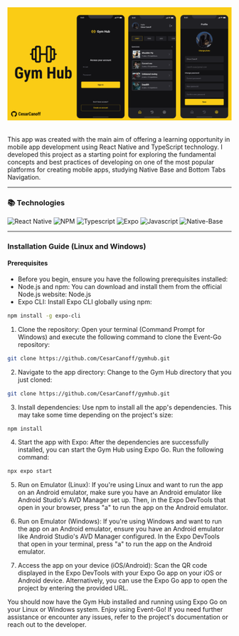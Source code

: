 <img src="./assets/banner.png" />

 <br />
  <br />

  <p>
    This app was created with the main aim of offering a learning opportunity in mobile app development using React Native and TypeScript technology. I developed this project as a starting point for exploring the fundamental concepts and best practices of developing on one of the most popular platforms for creating mobile apps, studying Native Base and Bottom Tabs Navigation.
  </p>

  ---

  <h3>📚 Technologies</h3>

  ![React Native](https://img.shields.io/badge/react_native-0d1117.svg?style=for-the-badge&logo=react&logoColor=FACC15)
  ![NPM](https://img.shields.io/badge/NPM-0d1117.svg?style=for-the-badge&logo=npm&logoColor=FACC15)
  ![Typescript](https://img.shields.io/badge/typescript-0d1117.svg?style=for-the-badge&logo=typescript&logoColor=FACC15)
  ![Expo](https://img.shields.io/badge/expo-0d1117?style=for-the-badge&logo=expo&logoColor=FACC15)
  ![Javascript](https://img.shields.io/badge/javascript-0d1117.svg?style=for-the-badge&logo=javascript&logoColor=FACC15)
  ![Native-Base](https://img.shields.io/badge/Native--Base-0d1117?style=for-the-badge&logo=react&logoColor=FACC15)

  ---

  ### Installation Guide (Linux and Windows)

  #### Prerequisites
  
  - Before you begin, ensure you have the following prerequisites installed:
  - Node.js and npm: You can download and install them from the official Node.js website: Node.js
  - Expo CLI: Install Expo CLI globally using npm:
  ```bash
  npm install -g expo-cli
  ```

  1. Clone the repository:
  Open your terminal (Command Prompt for Windows) and execute the following command to clone the Event-Go repository:
  ```bash
  git clone https://github.com/CesarCanoff/gymhub.git
  ```

  2. Navigate to the app directory:
  Change to the Gym Hub directory that you just cloned:
  ```bash
  git clone https://github.com/CesarCanoff/gymhub.git
  ```

  3. Install dependencies:
  Use npm to install all the app's dependencies. This may take some time depending on the project's size:
  ```bash
  npm install
  ```
  4. Start the app with Expo:
  After the dependencies are successfully installed, you can start the Gym Hub using Expo Go. Run the following command:
  ```bash
  npx expo start
  ```

  5. Run on Emulator (Linux):
  If you're using Linux and want to run the app on an Android emulator, make sure you have an
  Android emulator like Android Studio's AVD Manager set up. Then, in the Expo DevTools that open in your browser, press "a" to run the app on the Android emulator.

  6. Run on Emulator (Windows):
  If you're using Windows and want to run the app on an Android emulator, ensure you have an Android emulator like Android Studio's AVD Manager
  configured. In the Expo DevTools that open in your terminal, press "a" to run the app on the Android emulator.

  7. Access the app on your device (iOS/Android):
  Scan the QR code displayed in the Expo DevTools with your Expo Go app on your iOS or Android device. Alternatively, you can use the Expo Go app to open the project by entering the provided URL.

  You should now have the Gym Hub installed and running using Expo Go on your Linux or Windows system.
  Enjoy using Event-Go! If you need further assistance or encounter any issues, refer to the project's documentation or reach out to the developer.
